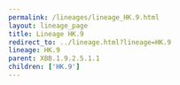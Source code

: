 ```yaml
---
permalink: /lineages/lineage_HK.9.html
layout: lineage_page
title: Lineage HK.9
redirect_to: ../lineage.html?lineage=HK.9
lineage: HK.9
parent: XBB.1.9.2.5.1.1
children: ['HK.9']
---
```

